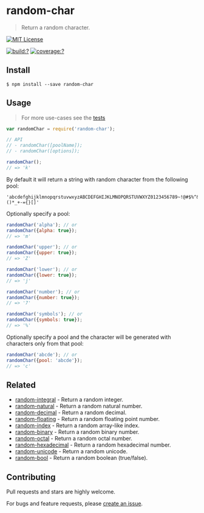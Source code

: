 # random-char
  
> Return a random character.

[![MIT License](https://img.shields.io/badge/license-MIT_License-green.svg?style=flat-square)](https://github.com/mock-end/random-char/blob/master/LICENSE)

[![build:?](https://img.shields.io/travis/mock-end/random-char/master.svg?style=flat-square)](https://travis-ci.org/mock-end/random-char)
[![coverage:?](https://img.shields.io/coveralls/mock-end/random-char/master.svg?style=flat-square)](https://coveralls.io/github/mock-end/random-char)


## Install

```
$ npm install --save random-char 
```

## Usage

> For more use-cases see the [tests](https://github.com/mock-end/random-char/blob/master/test/spec/index.js)


```js
var randomChar = require('random-char');

// API
// - randomChar([poolName]);
// - randomChar([options]);

randomChar();
// => 'k'
```

By default it will return a string with random character from the following pool:

```
'abcdefghijklmnopqrstuvwxyzABCDEFGHIJKLMNOPQRSTUVWXYZ0123456789~!@#$%^&()*_+-={}[]'
```

Optionally specify a pool:

```js
randomChar('alpha'); // or
randomChar({alpha: true});
// => 'm'

randomChar('upper'); // or
randomChar({upper: true});
// => 'Z'

randomChar('lower'); // or
randomChar({lower: true});
// => 'j'

randomChar('number'); // or
randomChar({number: true});
// => '7'

randomChar('symbols'); // or
randomChar({symbols: true});
// => '%'
```

Optionally specify a pool and the character will be generated with characters only from that pool:

```js
randomChar('abcde'); // or
randomChar({pool: 'abcde'});
// => 'c'
```

## Related

- [random-integral](https://github.com/mock-end/random-integral) - Return a random integer.
- [random-natural](https://github.com/mock-end/random-natural) - Return a random natural number.
- [random-decimal](https://github.com/mock-end/random-decimal) - Return a random decimal.
- [random-floating](https://github.com/mock-end/random-floating) - Return a random floating point number.
- [random-index](https://github.com/mock-end/random-index) - Return a random array-like index.
- [random-binary](https://github.com/mock-end/random-binary) - Return a random binary number.
- [random-octal](https://github.com/mock-end/random-octal) - Return a random octal number.
- [random-hexadecimal](https://github.com/mock-end/random-hexadecimal) - Return a random hexadecimal number.
- [random-unicode](https://github.com/mock-end/random-unicode) - Return a random unicode. 
- [random-bool](https://github.com/mock-end/random-bool) - Return a random boolean (true/false).


## Contributing

Pull requests and stars are highly welcome.

For bugs and feature requests, please [create an issue](https://github.com/mock-end/random-char/issues/new).
